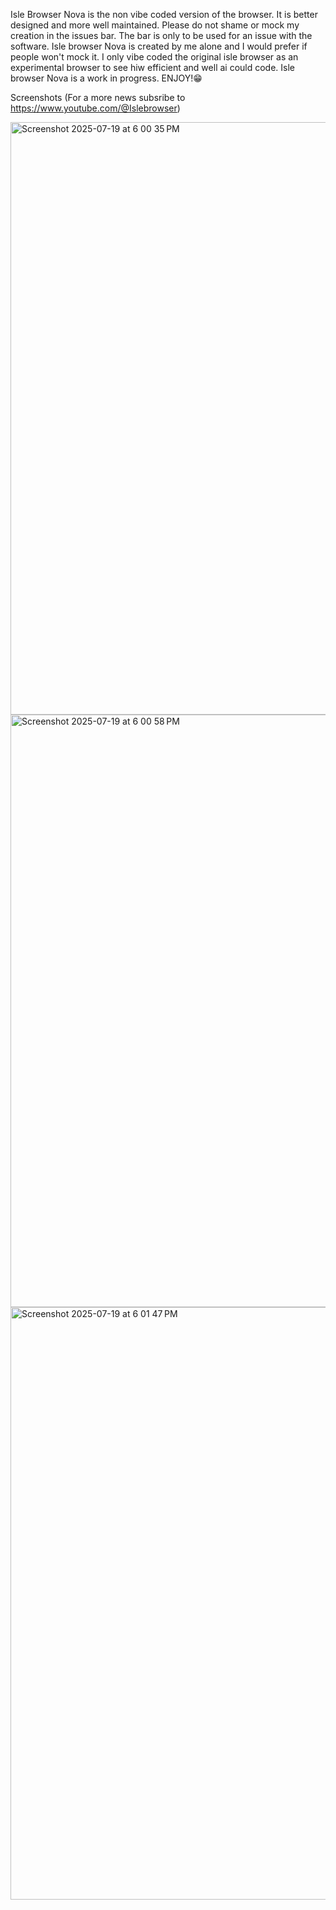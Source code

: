 Isle Browser Nova is the non vibe coded version of the browser. It is better designed and more well maintained. Please do not shame or mock my creation in the issues bar. The bar is only to be used for an issue with the software. Isle browser Nova is created by me alone and I would prefer if people won't mock it. I only vibe coded the original isle browser as an experimental browser to see hiw efficient and well ai could code. Isle browser Nova is a work in progress. ENJOY!😁

Screenshots (For a more news subsribe to https://www.youtube.com/@Islebrowser)

<img width="1512" height="948" alt="Screenshot 2025-07-19 at 6 00 35 PM" src="https://github.com/user-attachments/assets/2737666f-47b8-4044-8dd9-afd7e88a4489" />

<img width="1512" height="948" alt="Screenshot 2025-07-19 at 6 00 58 PM" src="https://github.com/user-attachments/assets/bb9b424a-867e-45e1-aaf9-2149ccaa76da" />

<img width="1512" height="948" alt="Screenshot 2025-07-19 at 6 01 47 PM" src="https://github.com/user-attachments/assets/3d845443-5220-411f-aa19-9051122205cc" />

